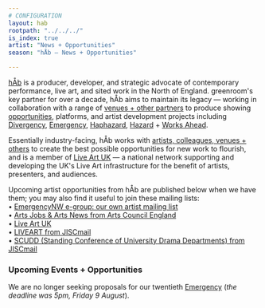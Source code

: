 ```yaml
---
# CONFIGURATION
layout: hab
rootpath: "../../../"
is_index: true
artist: "News + Opportunities"
season: "hÅb — News + Opportunities"

---
```

[hÅb](/hab) is a producer, developer, and strategic advocate of contemporary performance, live art, and sited work in the North of England. greenroom's key partner for over a decade, hÅb aims to maintain its legacy — working in collaboration with a range of [venues + other partners](/hab/partners) to produce showing [opportunities](/hab/news), platforms, and artist development projects including [Divergency](/hab/divergencymcr), [Emergency](/hab/emergency), [Haphazard](/hab/haphazard), [Hazard](/hab/hazard) + [Works Ahead](/hab/worksahead).           
          
Essentially industry-facing, hÅb works with [artists, colleagues, venues + others](/hab/partners) to create the best possible opportunities for new work to flourish, and is a  member of <a href="http://www.liveartuk.org" target="_blank">Live Art UK</a> — a national network supporting and developing the UK's Live Art infrastructure for the benefit of artists, presenters, and audiences.         
          
Upcoming artist opportunities from hÅb are published below when we have them; you may also find it useful to join these mailing lists:         
• [EmergencyNW e-group: our own artist mailing list](/hab/emergencynw)        
• <a href="http://www.artsjobs.org.uk/subscribe" target="_blank">Arts Jobs & Arts News from Arts Council England</a>        
• <a href="http://www.liveartuk.org/pages/sign-up" target="_blank">Live Art UK</a>         
• <a href="http://www.jiscmail.ac.uk/cgi-bin/webadmin?A0=LIVEART" target="_blank">LIVEART from JISCmail</a>         
• <a href="http://www.jiscmail.ac.uk/cgi-bin/webadmin?A0=SCUDD" target="_blank">SCUDD (Standing Conference of University Drama Departments) from JISCmail</a>
             
### Upcoming Events + Opportunities        
We are no longer seeking proposals for our twentieth [Emergency](/hab/emergency) (*the deadline was 5pm, Friday 9 August*).
